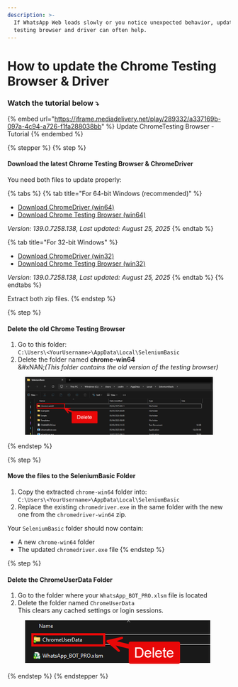 ```yaml
---
description: >-
  If WhatsApp Web loads slowly or you notice unexpected behavior, updating the
  testing browser and driver can often help.
---
```


# How to update the Chrome Testing Browser & Driver

### Watch the tutorial below ⤵️

{% embed url="https://iframe.mediadelivery.net/play/289332/a337169b-097a-4c94-a726-f1fa288038bb" %}
Update ChromeTesting Browser - Tutorial
{% endembed %}

{% stepper %}
{% step %}
#### Download the latest Chrome Testing Browser & ChromeDriver

You need both files to update properly:

{% tabs %}
{% tab title="For 64-bit Windows (recommended)" %}
* [Download ChromeDriver (win64)](https://storage.googleapis.com/chrome-for-testing-public/139.0.7258.138/win64/chromedriver-win64.zip)
* [Download Chrome Testing Browser (win64)](https://storage.googleapis.com/chrome-for-testing-public/139.0.7258.138/win64/chrome-win64.zip)

_Version: 139.0.7258.138, Last updated: August 25, 2025_
{% endtab %}

{% tab title="For 32-bit Windows" %}
* [Download ChromeDriver (win32)](https://storage.googleapis.com/chrome-for-testing-public/139.0.7258.138/win32/chromedriver-win32.zip)
* [Download Chrome Testing Browser (win32)](https://storage.googleapis.com/chrome-for-testing-public/139.0.7258.138/win32/chrome-win32.zip)

_Version: 139.0.7258.138, Last updated: August 25, 2025_
{% endtab %}
{% endtabs %}

Extract both zip files.
{% endstep %}

{% step %}
#### Delete the old Chrome Testing Browser

1. Go to this folder:\
   `C:\Users\<YourUsername>\AppData\Local\SeleniumBasic`
2. Delete the folder named **chrome-win64**\
   \&#xNAN;_(This folder contains the old version of the testing browser)_

<figure><img src=".gitbook/assets/image (30).png" alt=""><figcaption></figcaption></figure>
{% endstep %}

{% step %}
#### Move the files to the SeleniumBasic Folder

1. Copy the extracted `chrome-win64` folder into:\
   `C:\Users\<YourUsername>\AppData\Local\SeleniumBasic`
2. Replace the existing `chromedriver.exe` in the same folder with the new one from the `chromedriver-win64` zip.

Your `SeleniumBasic` folder should now contain:

* A new `chrome-win64` folder
* The updated `chromedriver.exe` file
{% endstep %}

{% step %}
#### Delete the ChromeUserData Folder

1. Go to the folder where your `WhatsApp_BOT_PRO.xlsm` file is located
2. Delete the folder named `ChromeUserData`\
   This clears any cached settings or login sessions.

<div align="left"><figure><img src=".gitbook/assets/image (32).png" alt=""><figcaption></figcaption></figure></div>
{% endstep %}
{% endstepper %}
